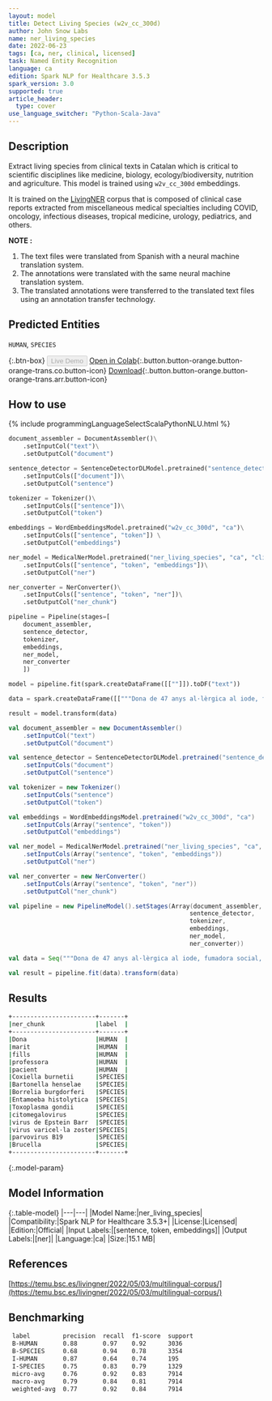 ```yaml
---
layout: model
title: Detect Living Species (w2v_cc_300d)
author: John Snow Labs
name: ner_living_species
date: 2022-06-23
tags: [ca, ner, clinical, licensed]
task: Named Entity Recognition
language: ca
edition: Spark NLP for Healthcare 3.5.3
spark_version: 3.0
supported: true
article_header:
  type: cover
use_language_switcher: "Python-Scala-Java"
---
```


## Description

Extract living species from clinical texts in Catalan which is critical to scientific disciplines like medicine, biology, ecology/biodiversity, nutrition and agriculture. This model is trained using `w2v_cc_300d` embeddings.

It is trained on the [LivingNER](https://temu.bsc.es/livingner/2022/05/03/multilingual-corpus/) corpus that is composed of clinical case reports extracted from miscellaneous medical specialties including COVID, oncology, infectious diseases, tropical medicine, urology, pediatrics, and others.

**NOTE :**
1.	The text files were translated from Spanish with a neural machine translation system.
2.	The annotations were translated with the same neural machine translation system.
3.	The translated annotations were transferred to the translated text files using an annotation transfer technology.

## Predicted Entities

`HUMAN`, `SPECIES`

{:.btn-box}
<button class="button button-orange" disabled>Live Demo</button>
[Open in Colab](https://colab.research.google.com/github/JohnSnowLabs/spark-nlp-workshop/blob/master/tutorials/Certification_Trainings/Healthcare/1.Clinical_Named_Entity_Recognition_Model.ipynb){:.button.button-orange.button-orange-trans.co.button-icon}
[Download](https://s3.amazonaws.com/auxdata.johnsnowlabs.com/clinical/models/ner_living_species_ca_3.5.3_3.0_1655975861739.zip){:.button.button-orange.button-orange-trans.arr.button-icon}

## How to use



<div class="tabs-box" markdown="1">
{% include programmingLanguageSelectScalaPythonNLU.html %}

```python
document_assembler = DocumentAssembler()\
    .setInputCol("text")\
    .setOutputCol("document")

sentence_detector = SentenceDetectorDLModel.pretrained("sentence_detector_dl", "xx")\
    .setInputCols(["document"])\
    .setOutputCol("sentence")

tokenizer = Tokenizer()\
    .setInputCols(["sentence"])\
    .setOutputCol("token")

embeddings = WordEmbeddingsModel.pretrained("w2v_cc_300d", "ca")\
    .setInputCols(["sentence", "token"]) \
    .setOutputCol("embeddings")

ner_model = MedicalNerModel.pretrained("ner_living_species", "ca", "clinical/models")\
    .setInputCols(["sentence", "token", "embeddings"])\
    .setOutputCol("ner")

ner_converter = NerConverter()\
    .setInputCols(["sentence", "token", "ner"])\
    .setOutputCol("ner_chunk")

pipeline = Pipeline(stages=[
    document_assembler, 
    sentence_detector,
    tokenizer,
    embeddings,
    ner_model,
    ner_converter   
    ])

model = pipeline.fit(spark.createDataFrame([[""]]).toDF("text"))

data = spark.createDataFrame([["""Dona de 47 anys al·lèrgica al iode, fumadora social, intervinguda de varices, dues cesàries i un abscés gluti. Sense altres antecedents mèdics d'interès ni tractament habitual. Viu amb el seu marit i tres fills, treballa com a professora. En el moment de la nostra valoració en la planta de Cirurgia General, la pacient presenta TA 69/40 mm Hg, freqüència cardíaca 120 lpm, taquipnea en repòs, pal·lidesa mucocutánea, mala perfusió distal i afligeix nàusees. L'abdomen és tou, no presenta peritonismo i el dèbit del drenatge abdominal roman sense canvis. Les serologies de Coxiella burnetii, Bartonella henselae, Borrelia burgdorferi, Entamoeba histolytica, Toxoplasma gondii, citomegalovirus, virus de Epstein Barr, virus varicel·la zoster i parvovirus B19 van ser negatives. No obstant això, es va detectar test de rosa de Bengala positiu per a Brucella, el test de Coombs i les aglutinacions també van ser positives amb un títol 1/40."""]]).toDF("text")

result = model.transform(data)
```
```scala
val document_assembler = new DocumentAssembler()
    .setInputCol("text")
    .setOutputCol("document")

val sentence_detector = SentenceDetectorDLModel.pretrained("sentence_detector_dl", "xx")
    .setInputCols("document")
    .setOutputCol("sentence")

val tokenizer = new Tokenizer()
    .setInputCols("sentence")
    .setOutputCol("token")

val embeddings = WordEmbeddingsModel.pretrained("w2v_cc_300d", "ca")
    .setInputCols(Array("sentence", "token"))
    .setOutputCol("embeddings")

val ner_model = MedicalNerModel.pretrained("ner_living_species", "ca", "clinical/models")
    .setInputCols(Array("sentence", "token", "embeddings"))
    .setOutputCol("ner")

val ner_converter = new NerConverter()
    .setInputCols(Array("sentence", "token", "ner"))
    .setOutputCol("ner_chunk")

val pipeline = new PipelineModel().setStages(Array(document_assembler, 
                                                  sentence_detector,
                                                  tokenizer,
                                                  embeddings,
                                                  ner_model,
                                                  ner_converter))

val data = Seq("""Dona de 47 anys al·lèrgica al iode, fumadora social, intervinguda de varices, dues cesàries i un abscés gluti. Sense altres antecedents mèdics d'interès ni tractament habitual. Viu amb el seu marit i tres fills, treballa com a professora. En el moment de la nostra valoració en la planta de Cirurgia General, la pacient presenta TA 69/40 mm Hg, freqüència cardíaca 120 lpm, taquipnea en repòs, pal·lidesa mucocutánea, mala perfusió distal i afligeix nàusees. L'abdomen és tou, no presenta peritonismo i el dèbit del drenatge abdominal roman sense canvis. Les serologies de Coxiella burnetii, Bartonella henselae, Borrelia burgdorferi, Entamoeba histolytica, Toxoplasma gondii, citomegalovirus, virus de Epstein Barr, virus varicel·la zoster i parvovirus B19 van ser negatives. No obstant això, es va detectar test de rosa de Bengala positiu per a Brucella, el test de Coombs i les aglutinacions també van ser positives amb un títol 1/40.""").toDS.toDF("text")

val result = pipeline.fit(data).transform(data)
```
</div>

## Results

```bash
+-----------------------+-------+
|ner_chunk              |label  |
+-----------------------+-------+
|Dona                   |HUMAN  |
|marit                  |HUMAN  |
|fills                  |HUMAN  |
|professora             |HUMAN  |
|pacient                |HUMAN  |
|Coxiella burnetii      |SPECIES|
|Bartonella henselae    |SPECIES|
|Borrelia burgdorferi   |SPECIES|
|Entamoeba histolytica  |SPECIES|
|Toxoplasma gondii      |SPECIES|
|citomegalovirus        |SPECIES|
|virus de Epstein Barr  |SPECIES|
|virus varicel·la zoster|SPECIES|
|parvovirus B19         |SPECIES|
|Brucella               |SPECIES|
+-----------------------+-------+
```

{:.model-param}
## Model Information

{:.table-model}
|---|---|
|Model Name:|ner_living_species|
|Compatibility:|Spark NLP for Healthcare 3.5.3+|
|License:|Licensed|
|Edition:|Official|
|Input Labels:|[sentence, token, embeddings]|
|Output Labels:|[ner]|
|Language:|ca|
|Size:|15.1 MB|

## References

[https://temu.bsc.es/livingner/2022/05/03/multilingual-corpus/](https://temu.bsc.es/livingner/2022/05/03/multilingual-corpus/)

## Benchmarking

```bash
 label         precision  recall  f1-score  support 
 B-HUMAN       0.88       0.97    0.92      3036    
 B-SPECIES     0.68       0.94    0.78      3354    
 I-HUMAN       0.87       0.64    0.74      195     
 I-SPECIES     0.75       0.83    0.79      1329    
 micro-avg     0.76       0.92    0.83      7914    
 macro-avg     0.79       0.84    0.81      7914    
 weighted-avg  0.77       0.92    0.84      7914  
```
